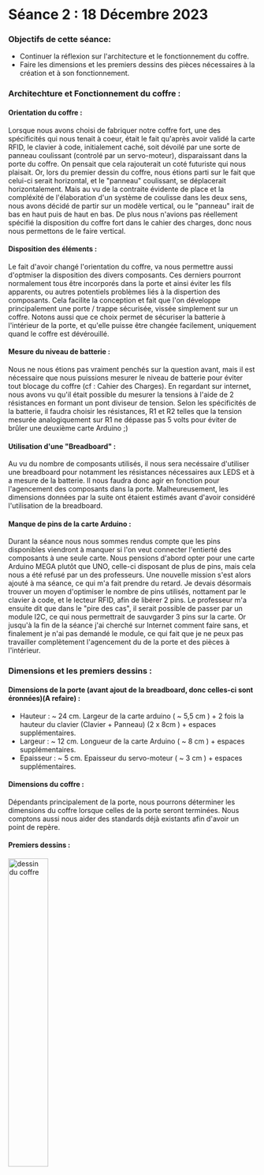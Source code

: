 # Séance 2 :  18 Décembre 2023

### Objectifs de cette séance: 
- Continuer la réflexion sur l'architecture et le fonctionnement du coffre.
- Faire les dimensions et les premiers dessins des pièces nécessaires à la création et à son fonctionnement.

### Architechture et Fonctionnement du coffre :
#### Orientation du coffre :
Lorsque nous avons choisi de fabriquer notre coffre fort, une des spécificités qui nous tenait à coeur, était le fait qu'après avoir validé la carte RFID, le clavier à code, initialement caché, soit dévoilé par une sorte de panneau coulissant (controlé par un servo-moteur), disparaissant dans la porte du coffre. On pensait que cela rajouterait un coté futuriste qui nous plaisait. Or, lors du premier dessin du coffre, nous étions parti sur le fait que celui-ci serait horizontal, et le "panneau" coulissant, se déplacerait horizontalement. Mais au vu de la contraite évidente de place et la compléxité de l'élaboration d'un système de coulisse dans les deux sens, nous avons décidé de partir sur un modèle vertical, ou le "panneau" irait de bas en haut puis de haut en bas. De plus nous n'avions pas réellement spécifié la disposition du coffre fort dans le cahier des charges, donc nous nous permettons de le faire vertical.

#### Disposition des éléments :
Le fait d'avoir changé l'orientation du coffre, va nous permettre aussi d'optmiser la disposition des divers composants. Ces derniers pourront normalement tous être incorporés dans la porte et ainsi éviter les fils apparents, ou autres potentiels problèmes liés à la dispertion des composants. Cela facilite la conception et fait que l'on développe principalement une porte / trappe sécurisée, vissée simplement sur un coffre. Notons aussi que ce choix permet de sécuriser la batterie à l'intérieur de la porte, et qu'elle puisse être changée facilement, uniquement quand le coffre est dévérouillé.

#### Mesure du niveau de batterie :
Nous ne nous étions pas vraiment penchés sur la question avant, mais il est nécessaire que nous puissions mesurer le niveau de batterie pour éviter tout blocage du coffre (cf : Cahier des Charges). En regardant sur internet, nous avons vu qu'il était possible du mesurer la tensions à l'aide de 2 résistances en formant un pont diviseur de tension. Selon les spécificités de la batterie, il faudra choisir les résistances, R1 et R2 telles que la tension mesurée analogiquement sur R1 ne dépasse pas 5 volts pour éviter de brûler une deuxième carte Arduino ;) 

#### Utilisation d'une "Breadboard" :
Au vu du nombre de composants utilisés, il nous sera necéssaire d'utiliser une breadboard pour notamment les résistances nécessaires aux LEDS et à a mesure de la batterie. Il nous faudra donc agir en fonction pour l'agencement des composants dans la porte. Malheureusement, les dimensions données par la suite ont étaient estimés avant d'avoir considéré l'utilisation de la breadboard.

#### Manque de pins de la carte Arduino :
Durant la séance nous nous sommes rendus compte que les pins disponibles viendront à manquer si l'on veut connecter l'entierté des composants à une seule carte. Nous pensions d'abord opter pour une carte Arduino MEGA plutôt que UNO, celle-ci disposant de plus de pins, mais cela nous a été refusé par un des professeurs. Une nouvelle mission s'est alors ajouté à ma séance, ce qui m'a fait prendre du retard. Je devais désormais trouver un moyen d'optimiser le nombre de pins utilisés, nottament par le clavier à code, et le lecteur RFID, afin de libérer 2 pins. Le professeur m'a ensuite dit que dans le "pire des cas", il serait possible de passer par un module I2C, ce qui nous permettrait de sauvgarder 3 pins sur la carte. Or jusqu'à la fin de la séance j'ai cherché sur Internet comment faire sans, et finalement je n'ai pas demandé le module, ce qui fait que je ne peux pas travailler complètement l'agencement du de la porte et des pièces à l'intérieur. 



### Dimensions et les premiers dessins :
#### Dimensions de la porte (avant ajout de la breadboard, donc celles-ci sont éronnées)(A refaire) :
- Hauteur : ~ 24 cm. Largeur de la carte arduino ( ~ 5,5 cm ) + 2 fois la hauteur du clavier (Clavier + Panneau) (2 x 8cm ) + espaces supplémentaires.
- Largeur : ~ 12 cm. Longueur de la carte Arduino ( ~ 8 cm ) + espaces supplémentaires.
- Epaisseur : ~ 5 cm. Epaisseur du servo-moteur ( ~ 3 cm ) + espaces supplémentaires.
 
#### Dimensions du coffre :
Dépendants principalement de la porte, nous pourrons déterminer les dimensions du coffre lorsque celles de la porte seront terminées.
Nous comptons aussi nous aider des standards déjà existants afin d'avoir un point de repère.

#### Premiers dessins :
 <img src="../../Images/aperçu_coffre.jpg" alt="dessin du coffre" width=40% />


